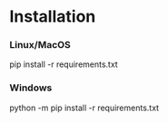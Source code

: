 # Installation

### Linux/MacOS
pip install -r requirements.txt
### Windows
python -m pip install -r requirements.txt
